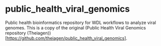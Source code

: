 # public_health_viral_genomics
Public health bioinformatics repository for WDL workflows to analyze viral genomes. This is a copy of the original (Public Health Viral Genomics repository (Theiagen))[https://github.com/theiagen/public_health_viral_genomics].
